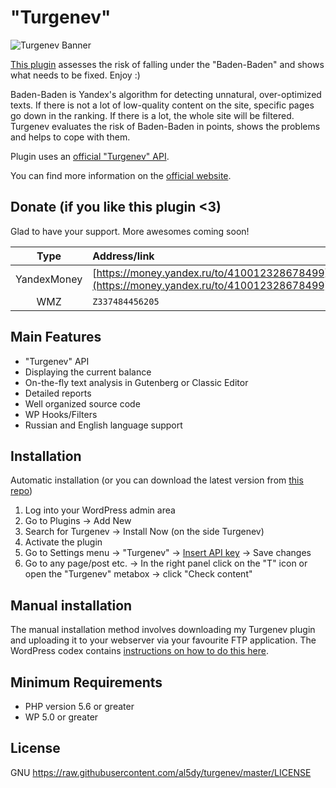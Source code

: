 # "Turgenev"

![Turgenev Banner](https://res.cloudinary.com/al5dy/image/upload/v1595165194/turgenev.png)

[This plugin](https://wordpress.org/plugins/turgenev/) assesses the risk of falling under the "Baden-Baden" and shows what needs to be fixed. Enjoy :)
                                                       
Baden-Baden is Yandex's algorithm for detecting unnatural, over-optimized texts. If there is not a lot of low-quality content on the site, specific pages go down in the ranking. If there is a lot, the whole site will be filtered. Turgenev evaluates the risk of Baden-Baden in points, shows the problems and helps to cope with them.
                                                       
Plugin uses an [official "Turgenev" API](https://turgenev.ashmanov.com/?a=apikey).
                                                       
You can find more information on the [official website](https://turgenev.ashmanov.com/?a=home).

## Donate (if you like this plugin <3)

Glad to have your support. More awesomes coming soon!

| Type | Address/link |
| :---: | :--- |
| YandexMoney | [https://money.yandex.ru/to/410012328678499](https://money.yandex.ru/to/410012328678499) |
| WMZ | `Z337484456205` |


## Main Features

- "Turgenev" API
- Displaying the current balance
- On-the-fly text analysis in Gutenberg or Classic Editor
- Detailed reports
- Well organized source code
- WP Hooks/Filters
- Russian and English language support


## Installation

Automatic installation (or you can download the latest version from [this repo](https://github.com/al5dy/turgenev))

1. Log into your WordPress admin area
2. Go to Plugins -> Add New
3. Search for Turgenev -> Install Now (on the side Turgenev)
4. Activate the plugin
5. Go to Settings menu -> "Turgenev" -> [Insert API key](https://turgenev.ashmanov.com/?a=apikey) -> Save changes
6. Go to any page/post etc. -> In the right panel click on the "T" icon or open the "Turgenev" metabox -> click "Check content"

## Manual installation

The manual installation method involves downloading my Turgenev plugin and uploading it to your webserver
via your favourite FTP application. The WordPress codex contains [instructions on how to do this here](https://codex.wordpress.org/Managing_Plugins#Manual_Plugin_Installation).


## Minimum Requirements

* PHP version 5.6 or greater
* WP 5.0 or greater

## License

GNU <https://raw.githubusercontent.com/al5dy/turgenev/master/LICENSE>

